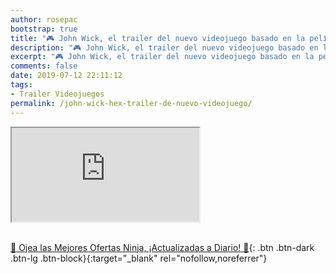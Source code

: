 ```yaml
---
author: rosepac
bootstrap: true
title: "🎮 John Wick, el trailer del nuevo videojuego basado en la película"
description: "🎮 John Wick, el trailer del nuevo videojuego basado en la película"
excerpt: "🎮 John Wick, el trailer del nuevo videojuego basado en la película"
comments: false
date: 2019-07-12 22:11:12
tags:
- Trailer Videojuegos
permalink: /john-wick-hex-trailer-de-nuevo-videojuego/
---
```


<div class="embed-responsive embed-responsive-16by9">
  <iframe class="embed-responsive-item" src="https://www.youtube-nocookie.com/embed/8u51ZY2a3Sc?rel=0" allowfullscreen></iframe>
</div><br/>

[🎁 Ojea las Mejores Ofertas Ninja, ¡Actualizadas a Diario! 🛒](https://www.amazon.es/shop/cibercursos){: .btn .btn-dark .btn-lg .btn-block}{:target="_blank" rel="nofollow,noreferrer"}